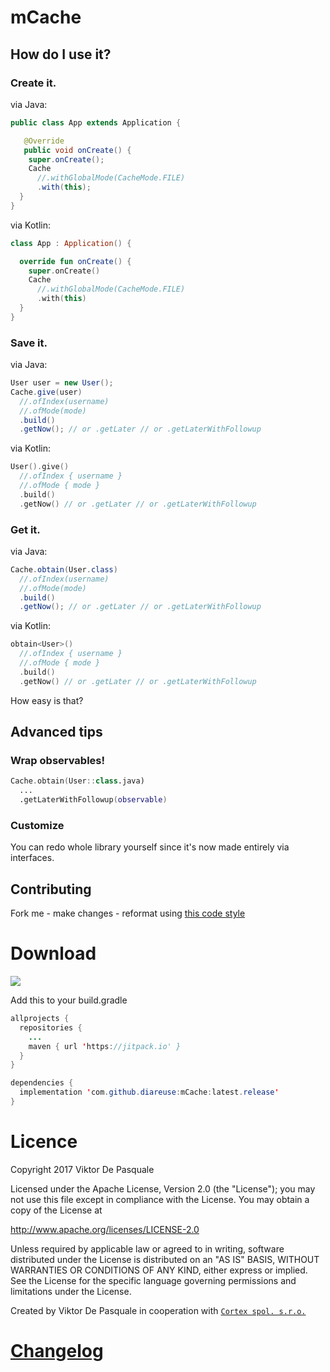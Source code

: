 # mCache

## How do I use it?

### Create it.

via Java:
```java
public class App extends Application {

   @Override
   public void onCreate() {
    super.onCreate();
    Cache
      //.withGlobalMode(CacheMode.FILE)
      .with(this);
  }
}
```
via Kotlin:
```kotlin
class App : Application() {

  override fun onCreate() {
    super.onCreate()
    Cache
      //.withGlobalMode(CacheMode.FILE)
      .with(this)
  }
}
```

### Save it.

via Java:
```java
User user = new User();
Cache.give(user)
  //.ofIndex(username)
  //.ofMode(mode)
  .build()
  .getNow(); // or .getLater // or .getLaterWithFollowup
```
via Kotlin:
```kotlin
User().give()
  //.ofIndex { username }
  //.ofMode { mode }
  .build()
  .getNow() // or .getLater // or .getLaterWithFollowup
```

### Get it.

via Java:
```java
Cache.obtain(User.class)
  //.ofIndex(username)
  //.ofMode(mode)
  .build()
  .getNow(); // or .getLater // or .getLaterWithFollowup
```
via Kotlin:
```kotlin
obtain<User>()
  //.ofIndex { username }
  //.ofMode { mode }
  .build()
  .getNow() // or .getLater // or .getLaterWithFollowup
```

How easy is that?

## Advanced tips

### Wrap observables!

```kotlin
Cache.obtain(User::class.java)
  ...
  .getLaterWithFollowup(observable)
```

### Customize

You can redo whole library yourself since it's now made entirely via interfaces.

## Contributing

Fork me - make changes - reformat using [this code style](https://github.com/diareuse/contributing/blob/master/ImprovedGoogleStyle.xml)

# Download

[![](https://jitpack.io/v/diareuse/mCache.svg)](https://jitpack.io/#diareuse/mCache)

Add this to your build.gradle

```java
allprojects {
  repositories {
    ...
    maven { url 'https://jitpack.io' }
  }
}
```

```java
dependencies {
  implementation 'com.github.diareuse:mCache:latest.release'
}
```

# Licence

Copyright 2017 Viktor De Pasquale

Licensed under the Apache License, Version 2.0 (the "License");
you may not use this file except in compliance with the License.
You may obtain a copy of the License at

http://www.apache.org/licenses/LICENSE-2.0

Unless required by applicable law or agreed to in writing, software
distributed under the License is distributed on an "AS IS" BASIS,
WITHOUT WARRANTIES OR CONDITIONS OF ANY KIND, either express or implied.
See the License for the specific language governing permissions and
limitations under the License.

Created by Viktor De Pasquale in cooperation with [`Cortex spol. s.r.o.`](https://www.cortex.cz/)

# [Changelog](https://github.com/diareuse/mCache/blob/master/CHANGELOG.md)
